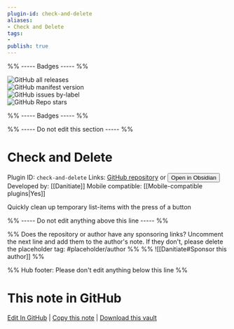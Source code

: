 ```yaml
---
plugin-id: check-and-delete
aliases:
- Check and Delete
tags: 
- 
publish: true
---
```


%% ----- Badges ----- %%

![GitHub all releases](https://img.shields.io/github/downloads/Danitiate/check-and-delete/total?color=573E7A&logo=github&style=for-the-badge)   
![GitHub manifest version](https://img.shields.io/github/manifest-json/v/Danitiate/check-and-delete?color=573E7A&logo=github&style=for-the-badge)   
![GitHub issues by-label](https://img.shields.io/github/issues/Danitiate/check-and-delete/help%20wanted?color=573E7A&logo=github&style=for-the-badge)   
![GitHub Repo stars](https://img.shields.io/github/stars/Danitiate/check-and-delete?color=573E7A&logo=github&style=for-the-badge)

%% ----- Badges ----- %%

%% ----- Do not edit this section ----- %%

# Check and Delete

Plugin ID: `check-and-delete`
Links: [GitHub repository](https://github.com/Danitiate/check-and-delete) or [<button id=HH>Open in Obsidian</button>](obsidian://show-plugin?id=check-and-delete)
Developed by: [[Danitiate]]
Mobile compatible: [[Mobile-compatible plugins|Yes]]

Quickly clean up temporary list-items with the press of a button

%% ----- Do not edit anything above this line ----- %% 

%% Does the repository or author have any sponsoring links? Uncomment the next line and add them to the author's note. If they don't, please delete the placeholder tag: #placeholder/author %%
%% ![[Danitiate#Sponsor this author]] %%

%% Hub footer: Please don't edit anything below this line %%

# This note in GitHub

<span class="git-footer">[Edit In GitHub](https://github.dev/obsidian-community/obsidian-hub/blob/main/02%20-%20Community%20Expansions/02.05%20All%20Community%20Expansions/Plugins/check-and-delete.md "git-hub-edit-note") | [Copy this note](https://raw.githubusercontent.com/obsidian-community/obsidian-hub/main/02%20-%20Community%20Expansions/02.05%20All%20Community%20Expansions/Plugins/check-and-delete.md "git-hub-copy-note") | [Download this vault](https://github.com/obsidian-community/obsidian-hub/archive/refs/heads/main.zip "git-hub-download-vault") </span>
